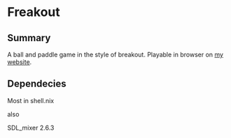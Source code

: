 # Freakout

## Summary

A ball and paddle game in the style of breakout. Playable in browser on [my website](https://eikrt.github.io/freakout).

## Dependecies

Most in shell.nix

also

SDL_mixer 2.6.3
